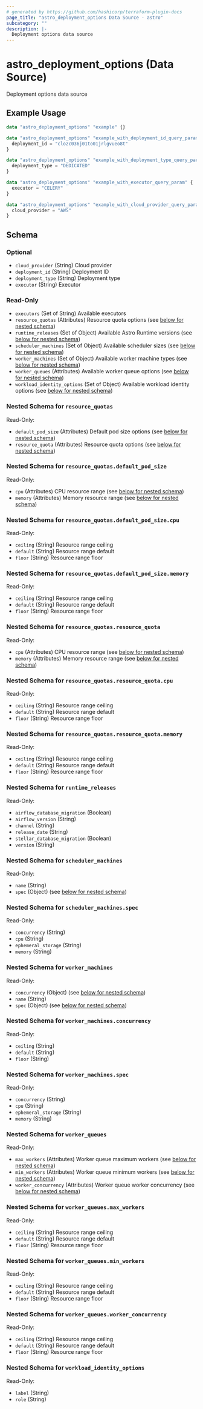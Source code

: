 ```yaml
---
# generated by https://github.com/hashicorp/terraform-plugin-docs
page_title: "astro_deployment_options Data Source - astro"
subcategory: ""
description: |-
  Deployment options data source
---
```


# astro_deployment_options (Data Source)

Deployment options data source

## Example Usage

```terraform
data "astro_deployment_options" "example" {}

data "astro_deployment_options" "example_with_deployment_id_query_param" {
  deployment_id = "clozc036j01to01jrlgvueo8t"
}

data "astro_deployment_options" "example_with_deployment_type_query_param" {
  deployment_type = "DEDICATED"
}

data "astro_deployment_options" "example_with_executor_query_param" {
  executor = "CELERY"
}

data "astro_deployment_options" "example_with_cloud_provider_query_param" {
  cloud_provider = "AWS"
}
```

<!-- schema generated by tfplugindocs -->
## Schema

### Optional

- `cloud_provider` (String) Cloud provider
- `deployment_id` (String) Deployment ID
- `deployment_type` (String) Deployment type
- `executor` (String) Executor

### Read-Only

- `executors` (Set of String) Available executors
- `resource_quotas` (Attributes) Resource quota options (see [below for nested schema](#nestedatt--resource_quotas))
- `runtime_releases` (Set of Object) Available Astro Runtime versions (see [below for nested schema](#nestedatt--runtime_releases))
- `scheduler_machines` (Set of Object) Available scheduler sizes (see [below for nested schema](#nestedatt--scheduler_machines))
- `worker_machines` (Set of Object) Available worker machine types (see [below for nested schema](#nestedatt--worker_machines))
- `worker_queues` (Attributes) Available worker queue options (see [below for nested schema](#nestedatt--worker_queues))
- `workload_identity_options` (Set of Object) Available workload identity options (see [below for nested schema](#nestedatt--workload_identity_options))

<a id="nestedatt--resource_quotas"></a>
### Nested Schema for `resource_quotas`

Read-Only:

- `default_pod_size` (Attributes) Default pod size options (see [below for nested schema](#nestedatt--resource_quotas--default_pod_size))
- `resource_quota` (Attributes) Resource quota options (see [below for nested schema](#nestedatt--resource_quotas--resource_quota))

<a id="nestedatt--resource_quotas--default_pod_size"></a>
### Nested Schema for `resource_quotas.default_pod_size`

Read-Only:

- `cpu` (Attributes) CPU resource range (see [below for nested schema](#nestedatt--resource_quotas--default_pod_size--cpu))
- `memory` (Attributes) Memory resource range (see [below for nested schema](#nestedatt--resource_quotas--default_pod_size--memory))

<a id="nestedatt--resource_quotas--default_pod_size--cpu"></a>
### Nested Schema for `resource_quotas.default_pod_size.cpu`

Read-Only:

- `ceiling` (String) Resource range ceiling
- `default` (String) Resource range default
- `floor` (String) Resource range floor


<a id="nestedatt--resource_quotas--default_pod_size--memory"></a>
### Nested Schema for `resource_quotas.default_pod_size.memory`

Read-Only:

- `ceiling` (String) Resource range ceiling
- `default` (String) Resource range default
- `floor` (String) Resource range floor



<a id="nestedatt--resource_quotas--resource_quota"></a>
### Nested Schema for `resource_quotas.resource_quota`

Read-Only:

- `cpu` (Attributes) CPU resource range (see [below for nested schema](#nestedatt--resource_quotas--resource_quota--cpu))
- `memory` (Attributes) Memory resource range (see [below for nested schema](#nestedatt--resource_quotas--resource_quota--memory))

<a id="nestedatt--resource_quotas--resource_quota--cpu"></a>
### Nested Schema for `resource_quotas.resource_quota.cpu`

Read-Only:

- `ceiling` (String) Resource range ceiling
- `default` (String) Resource range default
- `floor` (String) Resource range floor


<a id="nestedatt--resource_quotas--resource_quota--memory"></a>
### Nested Schema for `resource_quotas.resource_quota.memory`

Read-Only:

- `ceiling` (String) Resource range ceiling
- `default` (String) Resource range default
- `floor` (String) Resource range floor




<a id="nestedatt--runtime_releases"></a>
### Nested Schema for `runtime_releases`

Read-Only:

- `airflow_database_migration` (Boolean)
- `airflow_version` (String)
- `channel` (String)
- `release_date` (String)
- `stellar_database_migration` (Boolean)
- `version` (String)


<a id="nestedatt--scheduler_machines"></a>
### Nested Schema for `scheduler_machines`

Read-Only:

- `name` (String)
- `spec` (Object) (see [below for nested schema](#nestedobjatt--scheduler_machines--spec))

<a id="nestedobjatt--scheduler_machines--spec"></a>
### Nested Schema for `scheduler_machines.spec`

Read-Only:

- `concurrency` (String)
- `cpu` (String)
- `ephemeral_storage` (String)
- `memory` (String)



<a id="nestedatt--worker_machines"></a>
### Nested Schema for `worker_machines`

Read-Only:

- `concurrency` (Object) (see [below for nested schema](#nestedobjatt--worker_machines--concurrency))
- `name` (String)
- `spec` (Object) (see [below for nested schema](#nestedobjatt--worker_machines--spec))

<a id="nestedobjatt--worker_machines--concurrency"></a>
### Nested Schema for `worker_machines.concurrency`

Read-Only:

- `ceiling` (String)
- `default` (String)
- `floor` (String)


<a id="nestedobjatt--worker_machines--spec"></a>
### Nested Schema for `worker_machines.spec`

Read-Only:

- `concurrency` (String)
- `cpu` (String)
- `ephemeral_storage` (String)
- `memory` (String)



<a id="nestedatt--worker_queues"></a>
### Nested Schema for `worker_queues`

Read-Only:

- `max_workers` (Attributes) Worker queue maximum workers (see [below for nested schema](#nestedatt--worker_queues--max_workers))
- `min_workers` (Attributes) Worker queue minimum workers (see [below for nested schema](#nestedatt--worker_queues--min_workers))
- `worker_concurrency` (Attributes) Worker queue worker concurrency (see [below for nested schema](#nestedatt--worker_queues--worker_concurrency))

<a id="nestedatt--worker_queues--max_workers"></a>
### Nested Schema for `worker_queues.max_workers`

Read-Only:

- `ceiling` (String) Resource range ceiling
- `default` (String) Resource range default
- `floor` (String) Resource range floor


<a id="nestedatt--worker_queues--min_workers"></a>
### Nested Schema for `worker_queues.min_workers`

Read-Only:

- `ceiling` (String) Resource range ceiling
- `default` (String) Resource range default
- `floor` (String) Resource range floor


<a id="nestedatt--worker_queues--worker_concurrency"></a>
### Nested Schema for `worker_queues.worker_concurrency`

Read-Only:

- `ceiling` (String) Resource range ceiling
- `default` (String) Resource range default
- `floor` (String) Resource range floor



<a id="nestedatt--workload_identity_options"></a>
### Nested Schema for `workload_identity_options`

Read-Only:

- `label` (String)
- `role` (String)
